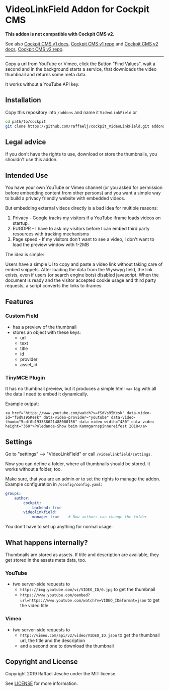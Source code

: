 # VideoLinkField Addon for Cockpit CMS

**This addon is not compatible with Cockpit CMS v2.**

See also [Cockpit CMS v1 docs](https://v1.getcockpit.com/documentation), [Cockpit CMS v1 repo](https://github.com/agentejo/cockpit) and [Cockpit CMS v2 docs](https://getcockpit.com/documentation/), [Cockpit CMS v2 repo](https://github.com/Cockpit-HQ/Cockpit).

---

Copy a url from YouTube or Vimeo, click the Button "Find Values", wait a second and in the background starts a service, that downloads the video thumbnail and returns some meta data.

It works without a YouTube API key.

## Installation

Copy this repository into `/addons` and name it `VideoLinkField` or

```bash
cd path/to/cockpit
git clone https://github.com/raffaelj/cockpit_VideoLinkField.git addons/VideoLinkField
```

## Legal advice

If you don't have the rights to use, download or store the thumbnails, you shouldn't use this addon.

## Intended Use

You have your own YouTube or Vimeo channel (or you asked for permission before embedding content from other persons) and you want a simple way to build a privacy friendly website with embedded videos.

But embedding external videos directly is a bad idea for multiple reasons:

1. Privacy - Google tracks my visitors if a YouTube iframe loads videos on startup.
2. EUGDPR - I have to ask my visitors before I can embed third party resources with tracking mechanisms
3. Page speed - If my visitors don't want to see a video, I don't want to load the preview window with 1-2MB

The idea is simple:

Users have a simple UI to copy and paste a video link without taking care of embed snippets. After loading the data from the Wysiwyg field, the link exists, even if users (or search engine bots) disabled javascript. When the document is ready and the visitor accepted cookie usage and third party requests, a script converts the links to iframes.

## Features

### Custom Field

* has a preview of the thumbnail
* stores an object with these keys:
  * url
  * text
  * title
  * id
  * provider
  * asset_id

### TinyMCE Plugin

It has no thumbnail preview, but it produces a simple html `<a>` tag with all the data I need to embed it dynamically.

Example output:

`<a href="https://www.youtube.com/watch?v=fSdVs95Kesk" data-video-id="fSdVs95Kesk" data-video-provider="youtube" data-video-thumb="5cdf0b193338621488000156" data-video-width="480" data-video-height="360">Poledance-Show beim Kammgarnspinnereifest 2018</a>`

## Settings

Go to "settings" --> "VideoLinkField" or call `/videolinkfield/settings`.

Now you can define a folder, where all thumbnails should be stored. It works without a folder, too.

Make sure, that you are an admin or to set the rights to manage the addon. Example configuration in `/config/config.yaml`:

```yaml
groups:
    author:
        cockpit:
            backend: true
        videolinkfield:
            manage: true    # Now authors can change the folder

```

You don't have to set up anything for normal usage.

## What happens internally?

Thumbnails are stored as assets. If title and description are available, they get stored in the assets meta data, too.

### YouTube

* two server-side requests to
  * `https://img.youtube.com/vi/VIDEO_ID/0.jpg` to get the thumbnail
  * `https://www.youtube.com/oembed?url=https://www.youtube.com/watch?v=VIDEO_ID&format=json` to get the video title

### Vimeo

* two server-side requests to
  * `http://vimeo.com/api/v2/video/VIDEO_ID.json` to get the thumbnail url, the title and the description
  * and a second one to download the thumbnail

## Copyright and License

Copyright 2019 Raffael Jesche under the MIT license.

See [LICENSE](/LICENSE) for more information.
